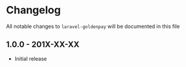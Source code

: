 # Changelog

All notable changes to `laravel-goldenpay` will be documented in this file

## 1.0.0 - 201X-XX-XX

- Initial release
